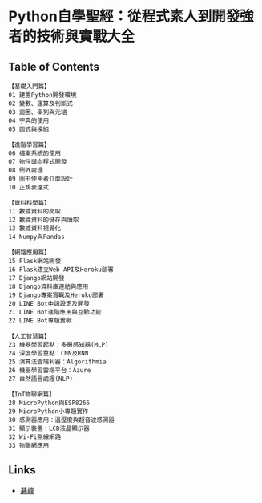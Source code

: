 # Python自學聖經：從程式素人到開發強者的技術與實戰大全
## Table of Contents
```
【基礎入門篇】
01 建置Python開發環境
02 變數、運算及判斷式
03 迴圈、串列與元組
04 字典的使用
05 函式與模組

【進階學習篇】
06 檔案系統的使用
07 物件導向程式開發
08 例外處理
09 圖形使用者介面設計
10 正規表達式

【資料科學篇】
11 數據資料的爬取
12 數據資料的儲存與讀取
13 數據資料視覺化
14 Numpy與Pandas

【網路應用篇】
15 Flask網站開發
16 Flask建立Web API及Heroku部署
17 Django網站開發
18 Django資料庫連結與應用
19 Django專案實戰及Heruko部署
20 LINE Bot申請設定及開發
21 LINE Bot進階應用與互動功能
22 LINE Bot專題實戰

【人工智慧篇】
23 機器學習起點：多層感知器(MLP)
24 深度學習重點：CNN及RNN
25 演算法雲端利器：Algorithmia
26 機器學習雲端平台：Azure
27 自然語言處理(NLP)

【IoT物聯網篇】
28 MicroPython與ESP8266
29 MicroPython小專題實作
30 感測器應用：溫溼度與超音波感測器
31 顯示裝置：LCD液晶顯示器
32 Wi-Fi無線網路
33 物聯網應用
```

## Links
- [碁峰](http://books.gotop.com.tw/v_ICL058400)
